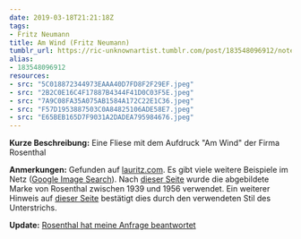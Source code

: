 ```yaml
---
date: 2019-03-18T21:21:18Z
tags:
- Fritz Neumann
title: Am Wind (Fritz Neumann)
tumblr_url: https://ric-unknownartist.tumblr.com/post/183548096912/notes-found-on-lauritzcom-there-are-many-other
alias:
- 183548096912
resources:
- src: "5C018872344973EAAA40D7FD8F2F29EF.jpeg"
- src: "2B2C0E16C4F17887B4344F41D0C03F5E.jpeg"
- src: "7A9C08FA35A075AB1584A172C22E1C36.jpeg"
- src: "F57D1953887503C0A84825106ADE58E7.jpeg"
- src: "E65BEB165D7F9031A2DADEA795984676.jpeg"
---
```


**Kurze Beschreibung:** Eine Fliese mit dem Aufdruck "Am Wind" der Firma Rosenthal

**Anmerkungen:** Gefunden auf [lauritz.com](https://www.lauritz.com/de/auktion/rosenthal-porzellanbild-am-wind-nach-fritz-neumann/i2951240/#). Es gibt viele weitere Beispiele im Netz ([Google Image Search](https://www.google.com/search?q=fritz+neumann+rosenthal&safe=off&tbm=isch)). Nach [dieser Seite](https://www.theoldstuff.com/en/porcelain-marks/category/51-rosenthal-marks?start=20) wurde die abgebildete Marke von Rosenthal zwischen 1939 und 1956 verwendet. Ein weiterer Hinweis auf [dieser Seite](http://www.retroselect.com/Rosenthal/Rosenthal.htm) bestätigt dies durch den verwendeten Stil des Unterstrichs.

**Update:** [Rosenthal hat meine Anfrage beantwortet](/post/rosenthal-answer)
